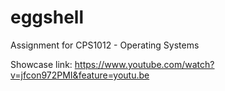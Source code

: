 # eggshell
Assignment for CPS1012 - Operating Systems

Showcase link: https://www.youtube.com/watch?v=jfcon972PMI&feature=youtu.be